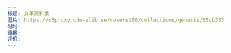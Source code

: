 ```yaml
---
标题: 文革笑料集
图片: https://s3proxy.cdn-zlib.se/covers100/collections/genesis/05cb333f0feb00e03379f469c1394f6b9a4ae307ae6577d6e138a86d926c03fa.jpg
时时: 
链接: 
评价:
---
```


